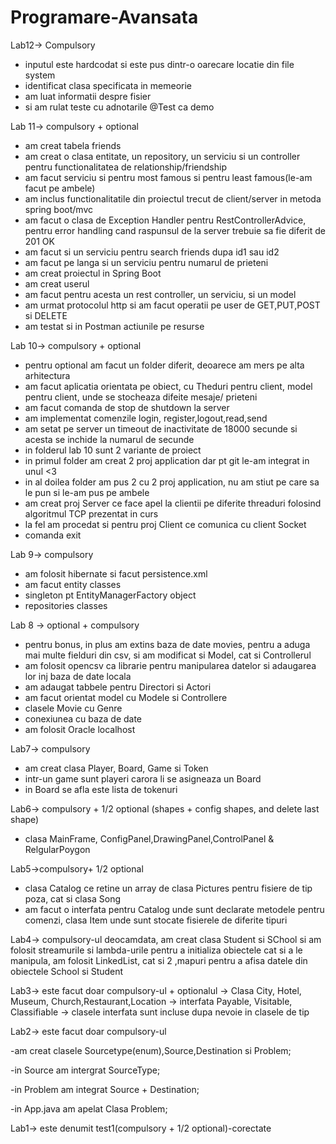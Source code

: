 # Programare-Avansata
Lab12-> Compulsory

- inputul este hardcodat si este pus dintr-o oarecare locatie din file system
- identificat clasa specificata in memeorie
- am luat informatii despre fisier
- si am rulat teste cu adnotarile @Test ca demo

Lab 11-> compulsory + optional

- am creat tabela friends
- am creat o clasa entitate, un repository, un serviciu si un controller pentru functionalitatea de relationship/friendship
- am facut serviciu si pentru most famous si pentru least famous(le-am facut pe ambele)
- am inclus functionalitatile din proiectul trecut de client/server in metoda spring boot/mvc
- am facut o clasa de Exception Handler pentru RestControllerAdvice, pentru error handling cand raspunsul de la server trebuie sa fie diferit de 201 OK
- am facut si un serviciu pentru search friends dupa id1 sau id2
- am facut pe langa si un serviciu pentru numarul de prieteni
- am creat proiectul in Spring Boot
- am creat userul
- am facut pentru acesta un rest controller, un serviciu, si un model
- am urmat protocolul http si am facut operatii pe user de GET,PUT,POST si DELETE
- am testat si in Postman actiunile pe resurse


Lab 10-> compulsory + optional
- pentru optional am facut un folder diferit, deoarece am mers pe alta arhitectura
- am facut aplicatia orientata pe obiect, cu Theduri pentru client, model pentru client, unde se stocheaza difeite mesaje/ prieteni
- am facut comanda de stop de shutdown la server
- am implementat comenzile login, register,logout,read,send
- am setat pe server un timeout de inactivitate de 18000 secunde si acesta se inchide la numarul de secunde 
- in folderul lab 10 sunt 2 variante de proiect
- in primul folder am creat 2 proj application dar pt git le-am integrat in unul <3
- in al doilea folder am pus 2 cu 2 proj application, nu am stiut pe care sa le pun si le-am pus pe ambele
- am creat proj Server ce face apel la clientii pe diferite threaduri folosind algoritmul TCP prezentat in curs
- la fel am procedat si pentru proj Client ce comunica cu client Socket 
- comanda exit


Lab 9-> compulsory
- am folosit hibernate si facut persistence.xml
- am facut entity classes
- singleton pt EntityManagerFactory object
- repositories classes

Lab 8 -> optional + compulsory 
- pentru bonus, in plus am extins baza de date movies, pentru a aduga mai multe fielduri din csv, si am modificat si Model, cat si Controllerul
- am folosit opencsv ca librarie pentru manipularea datelor si adaugarea lor inj baza de date locala
- am adaugat tabbele pentru Directori si Actori
- am facut orientat model cu Modele si Controllere 
- clasele Movie cu Genre
- conexiunea cu baza de date
- am folosit Oracle localhost


Lab7-> compulsory 
- am creat clasa Player, Board, Game si Token
- intr-un game sunt playeri carora li se asigneaza un Board
- in Board se afla este lista de tokenuri

Lab6-> compulsory + 1/2 optional (shapes + config shapes, and delete last shape)
- clasa MainFrame, ConfigPanel,DrawingPanel,ControlPanel & RelgularPoygon

Lab5->compulsory+ 1/2 optional 
- clasa Catalog ce retine un array de clasa Pictures pentru fisiere de tip poza, cat si clasa Song
- am facut o interfata pentru Catalog unde sunt declarate metodele pentru comenzi, clasa Item unde sunt stocate fisierele de diferite tipuri


Lab4-> compulsory-ul deocamdata, am creat clasa Student si SChool si am folosit streamurile si lambda-urile pentru a initializa obiectele cat si a le manipula, am folosit LinkedList, cat si 2 ,mapuri pentru a afisa datele din obiectele School si Student


Lab3-> este facut doar compulsory-ul + optionalul
-> Clasa City, Hotel, Museum, Church,Restaurant,Location
-> interfata Payable, Visitable, Classifiable
-> clasele interfata sunt incluse dupa nevoie in clasele de tip


Lab2-> este facut doar compulsory-ul 

-am creat clasele Sourcetype(enum),Source,Destination si Problem;

-in Source am intergrat SourceType;

-in Problem am integrat Source + Destination;

-in App.java am apelat Clasa Problem;


Lab1-> este denumit test1(compulsory + 1/2 optional)-corectate
